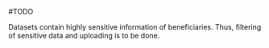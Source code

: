 #TODO

Datasets contain highly sensitive information of beneficiaries. Thus, filtering of sensitive data and uploading is to be done.

